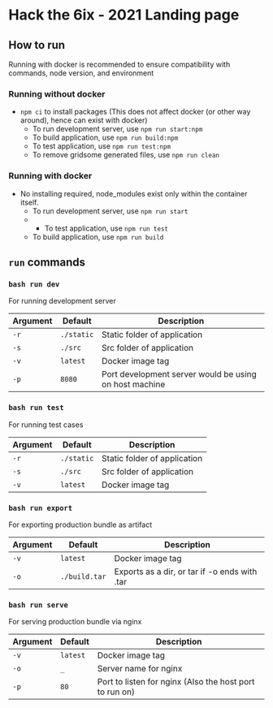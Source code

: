 # Hack the 6ix - 2021 Landing page

## How to run

Running with docker is recommended to ensure compatibility with commands, node version, and environment
### Running without docker
 - `npm ci` to install packages (This does not affect docker (or other way around), hence can exist with docker)
   - To run development server, use `npm run start:npm`
   - To build application, use `npm run build:npm`
   - To test application, use `npm run test:npm`
   - To remove gridsome generated files, use `npm run clean`

### Running with docker
 - No installing required, node_modules exist only within the container itself. 
   - To run development server, use `npm run start`
   - - To test application, use `npm run test`
   - To build application, use `npm run build`

## `run` commands

### `bash run dev`

For running development server

| Argument | Default | Description |
| --- | --- | --- |
| `-r` | `./static` | Static folder of application |
| `-s` | `./src` | Src folder of application |
| `-v` | `latest` | Docker image tag |
| `-p` | `8080` | Port development server would be using on host machine |

### `bash run test`

For running test cases

| Argument | Default | Description |
| --- | --- | --- |
| `-r` | `./static` | Static folder of application |
| `-s` | `./src` | Src folder of application |
| `-v` | `latest` | Docker image tag |

### `bash run export`

For exporting production bundle as artifact

| Argument | Default | Description |
| --- | --- | --- |
| `-v` | `latest` | Docker image tag |
| `-o` | `./build.tar` | Exports as a dir, or tar if -o ends with .tar |

### `bash run serve`

For serving production bundle via nginx

| Argument | Default | Description |
| --- | --- | --- |
| `-v` | `latest` | Docker image tag |
| `-o` | `_` | Server name for nginx |
| `-p` | `80` | Port to listen for nginx (Also the host port to run on) |
